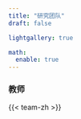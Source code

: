 ```yaml
---
title: "研究团队"
draft: false

lightgallery: true

math:
  enable: true
---
```


### 教师

{{< team-zh >}}